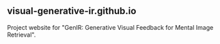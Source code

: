 ## visual-generative-ir.github.io
Project website for "GenIR: Generative Visual Feedback for Mental Image Retrieval".
